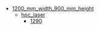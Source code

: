 * [1200_mm_width_900_mm_height](1200_mm_width_900_mm_height)
  * [hpc_laser](1200_mm_width_900_mm_height/hpc_laser)
    * [1290](1200_mm_width_900_mm_height/hpc_laser/1290)
